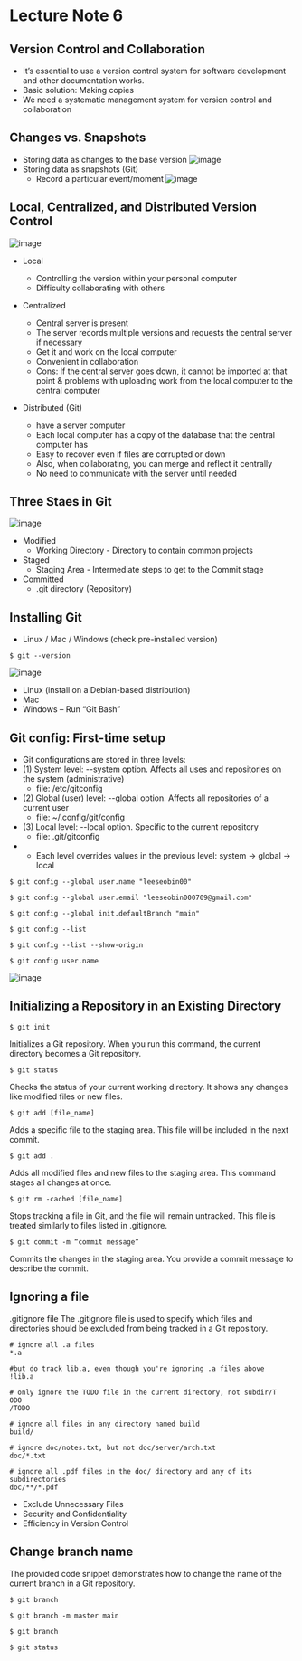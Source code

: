 # Lecture Note 6


## Version Control and Collaboration
- It’s essential to use a version control system for software development
and other documentation works.
- Basic solution: Making copies
- We need a systematic management system for version control and collaboration


## Changes vs. Snapshots
- Storing data as changes to the base version
![image](https://github.com/leeseobin00/temp-repo/assets/70849467/e1af8166-6e47-4a67-a642-95e76a0acaf4")
- Storing data as snapshots (Git)
  - Record a particular event/moment
![image](https://github.com/leeseobin00/temp-repo/assets/70849467/f8886dc8-ff73-4cb2-80e8-b0f37a0d9c7c)


## Local, Centralized, and Distributed Version Control
![image](https://github.com/leeseobin00/temp-repo/assets/70849467/5f8a401d-ecd6-4b71-b70f-6f8933c07627)
- Local
  - Controlling the version within your personal computer
  - Difficulty collaborating with others

- Centralized
  - Central server is present
  - The server records multiple versions and requests the central server if necessary
  - Get it and work on the local computer
  - Convenient in collaboration
  - Cons: If the central server goes down, it cannot be imported at that point & problems with uploading work from the local computer to the central computer
  
- Distributed (Git)
  - have a server computer
  - Each local computer has a copy of the database that the central computer has
  - Easy to recover even if files are corrupted or down
  - Also, when collaborating, you can merge and reflect it centrally
  - No need to communicate with the server until needed


## Three Staes in Git
![image](https://github.com/leeseobin00/temp-repo/assets/70849467/8866c0a1-6fff-43be-8023-813388fb3f21)
- Modified
  - Working Directory - Directory to contain common projects
- Staged
  - Staging Area - Intermediate steps to get to the Commit stage
- Committed
  - .git directory (Repository) 

## Installing Git
- Linux / Mac / Windows (check pre-installed version)
```
$ git --version
```
![image](https://github.com/leeseobin00/temp-repo/assets/70849467/75ab0425-ca0c-4544-9cf2-c27fdf812626)

- Linux (install on a Debian-based distribution)
- Mac
- Windows – Run “Git Bash”


## Git config: First-time setup
- Git configurations are stored in three levels:
- (1) System level: --system option. Affects all uses and repositories on the system (administrative)
  - file: /etc/gitconfig
- (2) Global (user) level: --global option. Affects all repositories of a current user
  - file: ~/.config/git/config
- (3) Local level: --local option. Specific to the current repository
  - file: .git/gitconfig
- * Each level overrides values in the previous level: system -> global -> local

```
$ git config --global user.name "leeseobin00"

$ git config --global user.email "leeseobin000709@gmail.com"

$ git config --global init.defaultBranch "main"

$ git config --list

$ git config --list --show-origin

$ git config user.name
```
![image](https://github.com/leeseobin00/temp-repo/assets/70849467/83e9dddb-0b4a-4e73-ac1f-efc81661b33a)


## Initializing a Repository in an Existing Directory

```
$ git init 
```
Initializes a Git repository. When you run this command, the current directory becomes a Git repository.

```
$ git status
```
Checks the status of your current working directory. It shows any changes like modified files or new files.

```
$ git add [file_name]
```
Adds a specific file to the staging area. This file will be included in the next commit.

```
$ git add .
```
Adds all modified files and new files to the staging area. This command stages all changes at once.

```
$ git rm -cached [file_name]
```
Stops tracking a file in Git, and the file will remain untracked. This file is treated similarly to files listed in .gitignore.   

```
$ git commit -m “commit message”
```
Commits the changes in the staging area. You provide a commit message to describe the commit.   


## Ignoring a file
.gitignore file
The .gitignore file is used to specify which files and directories should be excluded from being tracked in a Git repository.
```
# ignore all .a files
*.a

#but do track lib.a, even though you're ignoring .a files above
!lib.a

# only ignore the TODO file in the current directory, not subdir/T
ODO
/TODO

# ignore all files in any directory named build
build/

# ignore doc/notes.txt, but not doc/server/arch.txt
doc/*.txt

# ignore all .pdf files in the doc/ directory and any of its subdirectories
doc/**/*.pdf
```
- Exclude Unnecessary Files
- Security and Confidentiality
- Efficiency in Version Control


## Change branch name
The provided code snippet demonstrates how to change the name of the current branch in a Git repository. 
```
$ git branch

$ git branch -m master main

$ git branch 

$ git status
```
















